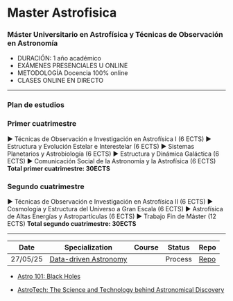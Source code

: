 # Master Astrofisica

### Máster Universitario en Astrofísica y Técnicas de Observación en Astronomía

- DURACIÓN: 1 año académico
- EXÁMENES PRESENCIALES U ONLINE
- METODOLOGÍA Docencia 100% online
- CLASES ONLINE EN DIRECTO

---

### Plan de estudios

### Primer cuatrimestre

▶ Técnicas de Observación e Investigación en Astrofísica I (6 ECTS)
▶ Estructura y Evolución Estelar e Interestelar (6 ECTS)
▶ Sistemas Planetarios y Astrobiología (6 ECTS)
▶ Estructura y Dinámica Galáctica (6 ECTS)
▶ Comunicación Social de la Astronomía y la Astrofísica (6 ECTS)
**Total primer cuatrimestre: 30ECTS**

### Segundo cuatrimestre

▶ Técnicas de Observación e Investigación en Astrofísica II (6 ECTS)
▶ Cosmología y Estructura del Universo a Gran Escala (6 ECTS)
▶ Astrofísica de Altas Energías y Astropartículas (6 ECTS)
▶ Trabajo Fin de Máster (12 ECTS)
**Total segundo cuatrimestre: 30ECTS**

---

| Date     | Specialization                                                                | Course | Status  | Repo                                      |
| -------- | ----------------------------------------------------------------------------- | ------ | ------- | ----------------------------------------- |
| 27/05/25 | [Data-driven Astronomy](https://www.coursera.org/learn/data-driven-astronomy) |        | Process | [Repo](./Data-driven-Astronomy/README.md) |

- [Astro 101: Black Holes](https://www.coursera.org/programs/plan-bronce-2024-24k-msv68/learn/black-holes-astro-101?source=search#modules)

- [AstroTech: The Science and Technology behind Astronomical Discovery](https://www.coursera.org/programs/plan-bronce-2024-24k-msv68/learn/astronomy-technology?source=search)
